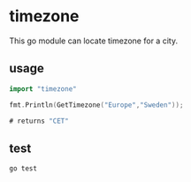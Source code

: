 # timezone
This go module can locate timezone for a city.

## usage
```go
import "timezone"

fmt.Println(GetTimezone("Europe","Sweden"));

# returns "CET"
```

## test
```go test```
